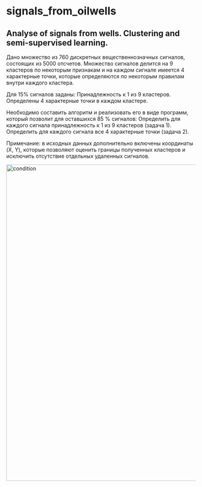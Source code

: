 # signals_from_oilwells
## Analyse of signals from wells. Clustering and semi-supervised learning.

Дано множество из 760 дискретных вещественнозначных сигналов, состоящих из 5000 отсчетов. Множество сигналов делится на 9 кластеров по некоторым признакам и на каждом сигнале имеется 4 характерные точки, которые определяются по некоторым правилам внутри каждого кластера.

Для 15% сигналов заданы:
Принадлежность к 1 из 9 кластеров.
Определены 4 характерные точки в каждом кластере.

Необходимо составить алгоритм и реализовать его в виде программ, который позволит для оставшихся 85 % сигналов:
Определить для каждого сигнала принадлежность к 1 из 9 кластеров (задача 1).
Определить для каждого сигнала все 4 характерные точки (задача 2).

Примечание: в исходных данных дополнительно включены координаты (X, Y), которые позволяют оценить границы полученных кластеров и исключить отсутствие отдельных удаленных сигналов.

<img width="841" alt="condition" src="https://user-images.githubusercontent.com/101724749/235716658-ede19e61-40b1-433d-9428-a6c7a1833feb.png">
